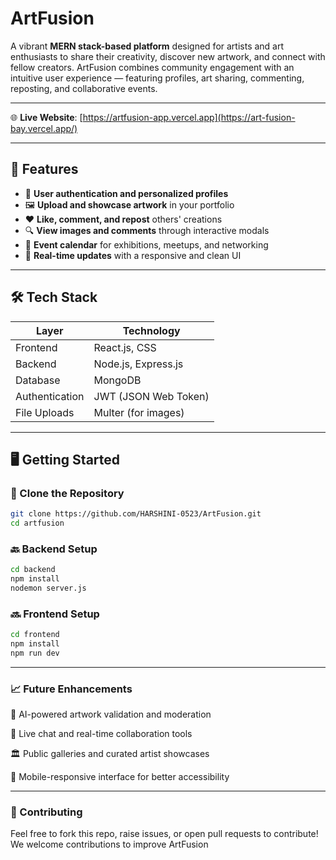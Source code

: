 # ArtFusion

A vibrant **MERN stack-based platform** designed for artists and art enthusiasts to share their creativity, discover new artwork, and connect with fellow creators. ArtFusion combines community engagement with an intuitive user experience — featuring profiles, art sharing, commenting, reposting, and collaborative events.

---

🌐 **Live Website**: [https://artfusion-app.vercel.app](https://art-fusion-bay.vercel.app/) 

---

## 🚀 Features

- 🔐 **User authentication and personalized profiles**
- 🖼️ **Upload and showcase artwork** in your portfolio
- ❤️ **Like, comment, and repost** others' creations
- 🔍 **View images and comments** through interactive modals
- 📅 **Event calendar** for exhibitions, meetups, and networking
- 🔄 **Real-time updates** with a responsive and clean UI

---

## 🛠 Tech Stack

| Layer        | Technology             |
|--------------|-------------------------|
| Frontend     | React.js, CSS           |
| Backend      | Node.js, Express.js     |
| Database     | MongoDB                 |
| Authentication | JWT (JSON Web Token) |
| File Uploads | Multer (for images)     |

---

## 🖥️ Getting Started

### 🔧 Clone the Repository
```bash
git clone https://github.com/HARSHINI-0523/ArtFusion.git
cd artfusion
```

### 🔙 Backend Setup
```bash
cd backend
npm install
nodemon server.js
```

### 🔜 Frontend Setup
```bash
cd frontend
npm install
npm run dev
```

---

### 📈 Future Enhancements
🎨 AI-powered artwork validation and moderation

💬 Live chat and real-time collaboration tools

🏛️ Public galleries and curated artist showcases

📱 Mobile-responsive interface for better accessibility

---

### 🤝 Contributing
Feel free to fork this repo, raise issues, or open pull requests to contribute!
We welcome contributions to improve ArtFusion
